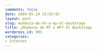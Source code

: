 ```yaml
---
comments: false
date: 2004-05-24 13:53:42
layout: post
slug: mudanza-de-mt-a-wp-el-backstage
title: ¿Mudanza de MT a WP? El Backstage
wordpress_id: 903
categories:
- Internet
---
```


